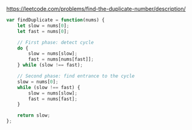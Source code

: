 https://leetcode.com/problems/find-the-duplicate-number/description/

```js
var findDuplicate = function(nums) {
    let slow = nums[0];
    let fast = nums[0];

    // First phase: detect cycle
    do {
        slow = nums[slow];
        fast = nums[nums[fast]];
    } while (slow !== fast);

    // Second phase: find entrance to the cycle
    slow = nums[0];
    while (slow !== fast) {
        slow = nums[slow];
        fast = nums[fast];
    }

    return slow;
};
```